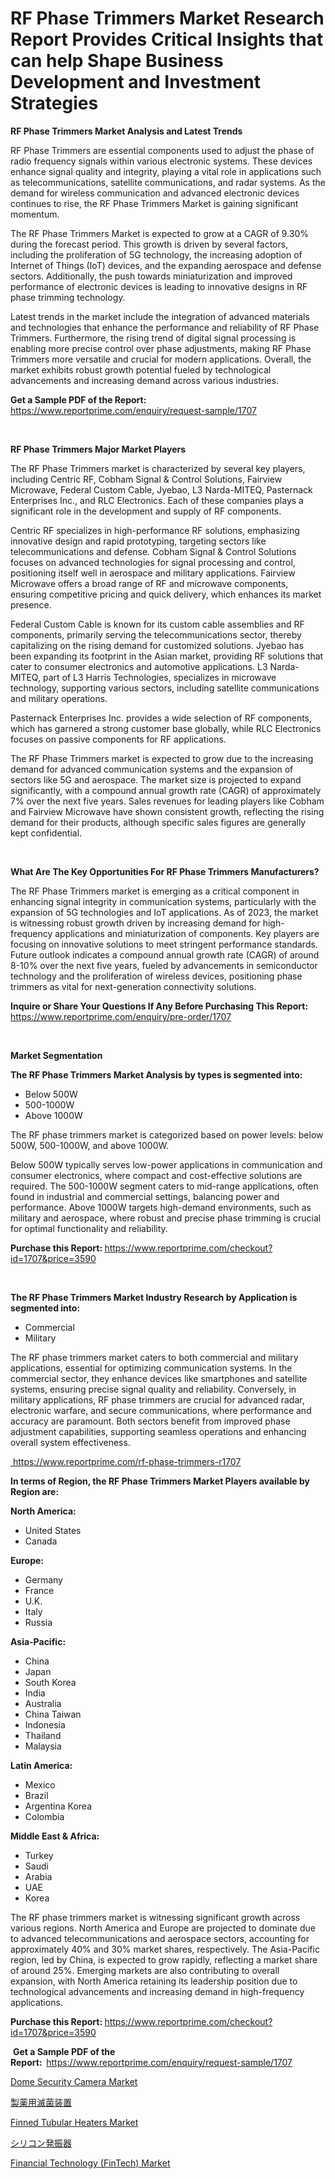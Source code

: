 <p><h1>RF Phase Trimmers Market Research Report Provides Critical Insights that can help Shape Business Development and Investment Strategies</h1></p><p><strong>RF Phase Trimmers Market Analysis and Latest Trends</strong></p>
<p><p>RF Phase Trimmers are essential components used to adjust the phase of radio frequency signals within various electronic systems. These devices enhance signal quality and integrity, playing a vital role in applications such as telecommunications, satellite communications, and radar systems. As the demand for wireless communication and advanced electronic devices continues to rise, the RF Phase Trimmers Market is gaining significant momentum.</p><p>The RF Phase Trimmers Market is expected to grow at a CAGR of 9.30% during the forecast period. This growth is driven by several factors, including the proliferation of 5G technology, the increasing adoption of Internet of Things (IoT) devices, and the expanding aerospace and defense sectors. Additionally, the push towards miniaturization and improved performance of electronic devices is leading to innovative designs in RF phase trimming technology.</p><p>Latest trends in the market include the integration of advanced materials and technologies that enhance the performance and reliability of RF Phase Trimmers. Furthermore, the rising trend of digital signal processing is enabling more precise control over phase adjustments, making RF Phase Trimmers more versatile and crucial for modern applications. Overall, the market exhibits robust growth potential fueled by technological advancements and increasing demand across various industries.</p></p>
<p><strong>Get a Sample PDF of the Report:&nbsp;</strong> <a href="https://www.reportprime.com/enquiry/request-sample/1707">https://www.reportprime.com/enquiry/request-sample/1707</a></p>
<p>&nbsp;</p>
<p><strong>RF Phase Trimmers Major Market Players</strong></p>
<p><p>The RF Phase Trimmers market is characterized by several key players, including Centric RF, Cobham Signal & Control Solutions, Fairview Microwave, Federal Custom Cable, Jyebao, L3 Narda-MITEQ, Pasternack Enterprises Inc., and RLC Electronics. Each of these companies plays a significant role in the development and supply of RF components.</p><p>Centric RF specializes in high-performance RF solutions, emphasizing innovative design and rapid prototyping, targeting sectors like telecommunications and defense. Cobham Signal & Control Solutions focuses on advanced technologies for signal processing and control, positioning itself well in aerospace and military applications. Fairview Microwave offers a broad range of RF and microwave components, ensuring competitive pricing and quick delivery, which enhances its market presence.</p><p>Federal Custom Cable is known for its custom cable assemblies and RF components, primarily serving the telecommunications sector, thereby capitalizing on the rising demand for customized solutions. Jyebao has been expanding its footprint in the Asian market, providing RF solutions that cater to consumer electronics and automotive applications. L3 Narda-MITEQ, part of L3 Harris Technologies, specializes in microwave technology, supporting various sectors, including satellite communications and military operations.</p><p>Pasternack Enterprises Inc. provides a wide selection of RF components, which has garnered a strong customer base globally, while RLC Electronics focuses on passive components for RF applications. </p><p>The RF Phase Trimmers market is expected to grow due to the increasing demand for advanced communication systems and the expansion of sectors like 5G and aerospace. The market size is projected to expand significantly, with a compound annual growth rate (CAGR) of approximately 7% over the next five years. Sales revenues for leading players like Cobham and Fairview Microwave have shown consistent growth, reflecting the rising demand for their products, although specific sales figures are generally kept confidential.</p></p>
<p>&nbsp;</p>
<p><strong>What Are The Key Opportunities For RF Phase Trimmers Manufacturers?</strong></p>
<p><p>The RF Phase Trimmers market is emerging as a critical component in enhancing signal integrity in communication systems, particularly with the expansion of 5G technologies and IoT applications. As of 2023, the market is witnessing robust growth driven by increasing demand for high-frequency applications and miniaturization of components. Key players are focusing on innovative solutions to meet stringent performance standards. Future outlook indicates a compound annual growth rate (CAGR) of around 8-10% over the next five years, fueled by advancements in semiconductor technology and the proliferation of wireless devices, positioning phase trimmers as vital for next-generation connectivity solutions.</p></p>
<p><strong>Inquire or Share Your Questions If Any Before Purchasing This Report:</strong> <a href="https://www.reportprime.com/enquiry/pre-order/1707">https://www.reportprime.com/enquiry/pre-order/1707</a></p>
<p>&nbsp;</p>
<p><strong>Market Segmentation</strong></p>
<p><strong>The RF Phase Trimmers Market Analysis by types is segmented into:</strong></p>
<p><ul><li>Below 500W</li><li>500-1000W</li><li>Above 1000W</li></ul></p>
<p><p>The RF phase trimmers market is categorized based on power levels: below 500W, 500-1000W, and above 1000W. </p><p>Below 500W typically serves low-power applications in communication and consumer electronics, where compact and cost-effective solutions are required. The 500-1000W segment caters to mid-range applications, often found in industrial and commercial settings, balancing power and performance. Above 1000W targets high-demand environments, such as military and aerospace, where robust and precise phase trimming is crucial for optimal functionality and reliability.</p></p>
<p><strong>Purchase this Report:&nbsp;</strong><a href="https://www.reportprime.com/checkout?id=1707&price=3590">https://www.reportprime.com/checkout?id=1707&price=3590</a></p>
<p>&nbsp;</p>
<p><strong>The RF Phase Trimmers Market Industry Research by Application is segmented into:</strong></p>
<p><ul><li>Commercial</li><li>Military</li></ul></p>
<p><p>The RF phase trimmers market caters to both commercial and military applications, essential for optimizing communication systems. In the commercial sector, they enhance devices like smartphones and satellite systems, ensuring precise signal quality and reliability. Conversely, in military applications, RF phase trimmers are crucial for advanced radar, electronic warfare, and secure communications, where performance and accuracy are paramount. Both sectors benefit from improved phase adjustment capabilities, supporting seamless operations and enhancing overall system effectiveness.</p></p>
<p><a href="https://www.reportprime.com/rf-phase-trimmers-r1707">&nbsp;https://www.reportprime.com/rf-phase-trimmers-r1707</a></p>
<p><strong>In terms of Region, the RF Phase Trimmers Market Players available by Region are:</strong></p>
<p>
    <p> <strong> North America: </strong>
        <ul>
            <li>United States</li>
            <li>Canada</li>
        </ul>
        </p> 
    <p> <strong> Europe: </strong>
        <ul>
            <li>Germany</li>
            <li>France</li>
            <li>U.K.</li>
            <li>Italy</li>
            <li>Russia</li>
        </ul>
        </p> 
    <p> <strong> Asia-Pacific: </strong>
        <ul>
            <li>China</li>
            <li>Japan</li>
            <li>South Korea</li>
            <li>India</li>
            <li>Australia</li>
            <li>China Taiwan</li>
            <li>Indonesia</li>
            <li>Thailand</li>
            <li>Malaysia</li>
        </ul>
        </p> 
    <p> <strong> Latin America: </strong>
        <ul>
            <li>Mexico</li>
            <li>Brazil</li>
            <li>Argentina Korea</li>
            <li>Colombia</li>
        </ul>
        </p> 
    <p> <strong> Middle East & Africa: </strong>
        <ul>
            <li>Turkey</li>
            <li>Saudi</li>
            <li>Arabia</li>
            <li>UAE</li>
            <li>Korea</li>
        </ul>
    </p>
    </p>
<p><p>The RF phase trimmers market is witnessing significant growth across various regions. North America and Europe are projected to dominate due to advanced telecommunications and aerospace sectors, accounting for approximately 40% and 30% market shares, respectively. The Asia-Pacific region, led by China, is expected to grow rapidly, reflecting a market share of around 25%. Emerging markets are also contributing to overall expansion, with North America retaining its leadership position due to technological advancements and increasing demand in high-frequency applications.</p></p>
<p><strong>Purchase this Report: </strong><a href="https://www.reportprime.com/checkout?id=1707&price=3590">https://www.reportprime.com/checkout?id=1707&price=3590</a></p>
<p>&nbsp;<strong>Get a Sample PDF of the Report:&nbsp;&nbsp;</strong><a href="https://www.reportprime.com/enquiry/request-sample/1707">https://www.reportprime.com/enquiry/request-sample/1707</a></p>
<p><strong></strong></p>
<p><p><a href="https://github.com/JubayerMia832/Market-Research-Report-List-1/blob/main/dome-security-camera-market.md">Dome Security Camera Market</a></p><p><a href="https://medium.com/@kw8enloe/pharmaceutical-sterilization-equipment-546255856ced">製薬用滅菌装置</a></p><p><a href="https://www.linkedin.com/pulse/strategic-roadmap-global-finned-tubular-heaters-market-insights-tr5gc?trackingId=Vqy2L0%2BMTC%2Bwz02D6UkNtA%3D%3D">Finned Tubular Heaters Market</a></p><p><a href="https://medium.com/@kw8enloe/silicon-oscillators-market-%E3%81%AE%E3%82%B0%E3%83%AD%E3%83%BC%E3%83%90%E3%83%AB%E5%B8%82%E5%A0%B4%E6%A6%82%E8%A6%81%E3%81%AF-%E4%B8%96%E7%95%8C%E3%81%8A%E3%82%88%E3%81%B3%E4%B8%BB%E8%A6%81%E5%B8%82%E5%A0%B4%E3%81%AB%E3%81%8A%E3%81%91%E3%82%8B%E6%A5%AD%E7%95%8C%E3%81%AB%E5%BD%B1%E9%9F%BF%E3%82%92%E4%B8%8E%E3%81%88%E3%82%8B%E4%B8%BB%E8%A6%81%E3%81%AA%E3%83%88%E3%83%AC%E3%83%B3%E3%83%89%E3%81%AB%E3%81%A4%E3%81%84%E3%81%A6-%E7%8B%AC%E8%87%AA%E3%81%AE%E8%A6%96%E7%82%B9%E3%82%92%E6%8F%90%E4%BE%9B%E3%81%97%E3%81%BE%E3%81%99-a80aba488a68">シリコン発振器</a></p><p><a href="https://issuu.com/reportprime-2/docs/financial-technology-fintech-market_e7cb800aedfdce">Financial Technology (FinTech) Market</a></p></p>